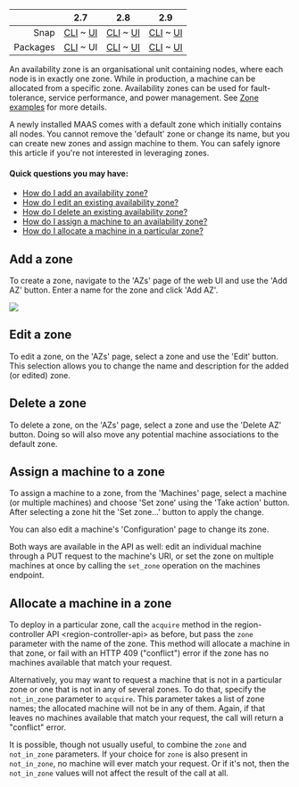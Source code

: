 <!-- flip -->
<!-- deb-2-7-cli
||2.7|2.8|2.9|
|-----:|:-----:|:-----:|:-----:|
|Snap|[CLI](/t/availability-zones-snap-2-7-cli/2322) ~ [UI](/t/availability-zones-snap-2-7-ui/2323)|[CLI](/t/availability-zones-snap-2-8-cli/2324) ~ [UI](/t/availability-zones-snap-2-8-ui/2325)|[CLI](/t/availability-zones-snap-2-9-cli/2326) ~ [UI](/t/availability-zones-snap-2-9-ui/2327)|
|Packages|CLI ~ [UI](/t/availability-zones-deb-2-7-ui/2329)|[CLI](/t/availability-zones-deb-2-8-cli/2330) ~ [UI](/t/availability-zones-deb-2-8-ui/2331)|[CLI](/t/availability-zones-deb-2-9-cli/2332) ~ [UI](/t/availability-zones-deb-2-9-ui/2333)|
 deb-2-7-cli -->

||2.7|2.8|2.9|
|-----:|:-----:|:-----:|:-----:|
|Snap|[CLI](/t/availability-zones-snap-2-7-cli/2322) ~ [UI](/t/availability-zones-snap-2-7-ui/2323)|[CLI](/t/availability-zones-snap-2-8-cli/2324) ~ [UI](/t/availability-zones-snap-2-8-ui/2325)|[CLI](/t/availability-zones-snap-2-9-cli/2326) ~ [UI](/t/availability-zones-snap-2-9-ui/2327)|
|Packages|[CLI](/t/availability-zones-deb-2-7-cli/2328) ~ UI|[CLI](/t/availability-zones-deb-2-8-cli/2330) ~ [UI](/t/availability-zones-deb-2-8-ui/2331)|[CLI](/t/availability-zones-deb-2-9-cli/2332) ~ [UI](/t/availability-zones-deb-2-9-ui/2333)|

<!-- deb-2-8-cli
||2.7|2.8|2.9|
|-----:|:-----:|:-----:|:-----:|
|Snap|[CLI](/t/availability-zones-snap-2-7-cli/2322) ~ [UI](/t/availability-zones-snap-2-7-ui/2323)|[CLI](/t/availability-zones-snap-2-8-cli/2324) ~ [UI](/t/availability-zones-snap-2-8-ui/2325)|[CLI](/t/availability-zones-snap-2-9-cli/2326) ~ [UI](/t/availability-zones-snap-2-9-ui/2327)|
|Packages|[CLI](/t/availability-zones-deb-2-7-cli/2328) ~ [UI](/t/availability-zones-deb-2-7-ui/2329)|CLI ~ [UI](/t/availability-zones-deb-2-8-ui/2331)|[CLI](/t/availability-zones-deb-2-9-cli/2332) ~ [UI](/t/availability-zones-deb-2-9-ui/2333)|
 deb-2-8-cli -->

<!-- deb-2-8-ui
||2.7|2.8|2.9|
|-----:|:-----:|:-----:|:-----:|
|Snap|[CLI](/t/availability-zones-snap-2-7-cli/2322) ~ [UI](/t/availability-zones-snap-2-7-ui/2323)|[CLI](/t/availability-zones-snap-2-8-cli/2324) ~ [UI](/t/availability-zones-snap-2-8-ui/2325)|[CLI](/t/availability-zones-snap-2-9-cli/2326) ~ [UI](/t/availability-zones-snap-2-9-ui/2327)|
|Packages|[CLI](/t/availability-zones-deb-2-7-cli/2328) ~ [UI](/t/availability-zones-deb-2-7-ui/2329)|[CLI](/t/availability-zones-deb-2-8-cli/2330) ~ UI|[CLI](/t/availability-zones-deb-2-9-cli/2332) ~ [UI](/t/availability-zones-deb-2-9-ui/2333)|
 deb-2-8-ui -->

<!-- deb-2-9-cli
||2.7|2.8|2.9|
|-----:|:-----:|:-----:|:-----:|
|Snap|[CLI](/t/availability-zones-snap-2-7-cli/2322) ~ [UI](/t/availability-zones-snap-2-7-ui/2323)|[CLI](/t/availability-zones-snap-2-8-cli/2324) ~ [UI](/t/availability-zones-snap-2-8-ui/2325)|[CLI](/t/availability-zones-snap-2-9-cli/2326) ~ [UI](/t/availability-zones-snap-2-9-ui/2327)|
|Packages|[CLI](/t/availability-zones-deb-2-7-cli/2328) ~ [UI](/t/availability-zones-deb-2-7-ui/2329)|[CLI](/t/availability-zones-deb-2-8-cli/2330) ~ [UI](/t/availability-zones-deb-2-8-ui/2331)|CLI ~ [UI](/t/availability-zones-deb-2-9-ui/2333)|
 deb-2-9-cli -->

<!-- deb-2-9-ui
||2.7|2.8|2.9|
|-----:|:-----:|:-----:|:-----:|
|Snap|[CLI](/t/availability-zones-snap-2-7-cli/2322) ~ [UI](/t/availability-zones-snap-2-7-ui/2323)|[CLI](/t/availability-zones-snap-2-8-cli/2324) ~ [UI](/t/availability-zones-snap-2-8-ui/2325)|[CLI](/t/availability-zones-snap-2-9-cli/2326) ~ [UI](/t/availability-zones-snap-2-9-ui/2327)|
|Packages|[CLI](/t/availability-zones-deb-2-7-cli/2328) ~ [UI](/t/availability-zones-deb-2-7-ui/2329)|[CLI](/t/availability-zones-deb-2-8-cli/2330) ~ [UI](/t/availability-zones-deb-2-8-ui/2331)|[CLI](/t/availability-zones-deb-2-9-cli/2332) ~ UI|
 deb-2-9-ui -->

<!-- snap-2-7-cli
||2.7|2.8|2.9|
|-----:|:-----:|:-----:|:-----:|
|Snap|CLI ~ [UI](/t/availability-zones-snap-2-7-ui/2323)|[CLI](/t/availability-zones-snap-2-8-cli/2324) ~ [UI](/t/availability-zones-snap-2-8-ui/2325)|[CLI](/t/availability-zones-snap-2-9-cli/2326) ~ [UI](/t/availability-zones-snap-2-9-ui/2327)|
|Packages|[CLI](/t/availability-zones-deb-2-7-cli/2328) ~ [UI](/t/availability-zones-deb-2-7-ui/2329)|[CLI](/t/availability-zones-deb-2-8-cli/2330) ~ [UI](/t/availability-zones-deb-2-8-ui/2331)|[CLI](/t/availability-zones-deb-2-9-cli/2332) ~ [UI](/t/availability-zones-deb-2-9-ui/2333)|
 snap-2-7-cli -->

<!-- snap-2-7-ui
||2.7|2.8|2.9|
|-----:|:-----:|:-----:|:-----:|
|Snap|[CLI](/t/availability-zones-snap-2-7-cli/2322) ~ UI|[CLI](/t/availability-zones-snap-2-8-cli/2324) ~ [UI](/t/availability-zones-snap-2-8-ui/2325)|[CLI](/t/availability-zones-snap-2-9-cli/2326) ~ [UI](/t/availability-zones-snap-2-9-ui/2327)|
|Packages|[CLI](/t/availability-zones-deb-2-7-cli/2328) ~ [UI](/t/availability-zones-deb-2-7-ui/2329)|[CLI](/t/availability-zones-deb-2-8-cli/2330) ~ [UI](/t/availability-zones-deb-2-8-ui/2331)|[CLI](/t/availability-zones-deb-2-9-cli/2332) ~ [UI](/t/availability-zones-deb-2-9-ui/2333)|
 snap-2-7-ui -->

<!-- snap-2-8-cli
||2.7|2.8|2.9|
|-----:|:-----:|:-----:|:-----:|
|Snap|[CLI](/t/availability-zones-snap-2-7-cli/2322) ~ [UI](/t/availability-zones-snap-2-7-ui/2323)|CLI ~ [UI](/t/availability-zones-snap-2-8-ui/2325)|[CLI](/t/availability-zones-snap-2-9-cli/2326) ~ [UI](/t/availability-zones-snap-2-9-ui/2327)|
|Packages|[CLI](/t/availability-zones-deb-2-7-cli/2328) ~ [UI](/t/availability-zones-deb-2-7-ui/2329)|[CLI](/t/availability-zones-deb-2-8-cli/2330) ~ [UI](/t/availability-zones-deb-2-8-ui/2331)|[CLI](/t/availability-zones-deb-2-9-cli/2332) ~ [UI](/t/availability-zones-deb-2-9-ui/2333)|
 snap-2-8-cli -->

<!-- snap-2-8-ui
||2.7|2.8|2.9|
|-----:|:-----:|:-----:|:-----:|
|Snap|[CLI](/t/availability-zones-snap-2-7-cli/2322) ~ [UI](/t/availability-zones-snap-2-7-ui/2323)|[CLI](/t/availability-zones-snap-2-8-cli/2324) ~ UI|[CLI](/t/availability-zones-snap-2-9-cli/2326) ~ [UI](/t/availability-zones-snap-2-9-ui/2327)|
|Packages|[CLI](/t/availability-zones-deb-2-7-cli/2328) ~ [UI](/t/availability-zones-deb-2-7-ui/2329)|[CLI](/t/availability-zones-deb-2-8-cli/2330) ~ [UI](/t/availability-zones-deb-2-8-ui/2331)|[CLI](/t/availability-zones-deb-2-9-cli/2332) ~ [UI](/t/availability-zones-deb-2-9-ui/2333)|
 snap-2-8-ui -->

<!-- snap-2-9-cli
||2.7|2.8|2.9|
|-----:|:-----:|:-----:|:-----:|
|Snap|[CLI](/t/availability-zones-snap-2-7-cli/2322) ~ [UI](/t/availability-zones-snap-2-7-ui/2323)|[CLI](/t/availability-zones-snap-2-8-cli/2324) ~ [UI](/t/availability-zones-snap-2-8-ui/2325)|CLI ~ [UI](/t/availability-zones-snap-2-9-ui/2327)|
|Packages|[CLI](/t/availability-zones-deb-2-7-cli/2328) ~ [UI](/t/availability-zones-deb-2-7-ui/2329)|[CLI](/t/availability-zones-deb-2-8-cli/2330) ~ [UI](/t/availability-zones-deb-2-8-ui/2331)|[CLI](/t/availability-zones-deb-2-9-cli/2332) ~ [UI](/t/availability-zones-deb-2-9-ui/2333)|
 snap-2-9-cli -->

<!-- snap-2-9-ui
||2.7|2.8|2.9|
|-----:|:-----:|:-----:|:-----:|
|Snap|[CLI](/t/availability-zones-snap-2-7-cli/2322) ~ [UI](/t/availability-zones-snap-2-7-ui/2323)|[CLI](/t/availability-zones-snap-2-8-cli/2324) ~ [UI](/t/availability-zones-snap-2-8-ui/2325)|[CLI](/t/availability-zones-snap-2-9-cli/2326) ~ UI|
|Packages|[CLI](/t/availability-zones-deb-2-7-cli/2328) ~ [UI](/t/availability-zones-deb-2-7-ui/2329)|[CLI](/t/availability-zones-deb-2-8-cli/2330) ~ [UI](/t/availability-zones-deb-2-8-ui/2331)|[CLI](/t/availability-zones-deb-2-9-cli/2332) ~ [UI](/t/availability-zones-deb-2-9-ui/2333)|
 snap-2-9-ui -->

<!-- deb-2-7-cli
An availability zone is an organisational unit containing nodes, where each node is in exactly one zone. While in production, a machine can be allocated from a specific zone.  Availability zones can be used for fault-tolerance, service performance, and power management. See [Zone examples](/t/zone-examples/3276) for more details.
 deb-2-7-cli -->

An availability zone is an organisational unit containing nodes, where each node is in exactly one zone. While in production, a machine can be allocated from a specific zone.  Availability zones can be used for fault-tolerance, service performance, and power management. See [Zone examples](/t/zone-examples/3277) for more details.

<!-- deb-2-8-cli
An availability zone is an organisational unit containing nodes, where each node is in exactly one zone. While in production, a machine can be allocated from a specific zone.  Availability zones can be used for fault-tolerance, service performance, and power management. See [Zone examples](/t/zone-examples/3278) for more details.
 deb-2-8-cli -->

<!-- deb-2-8-ui
An availability zone is an organisational unit containing nodes, where each node is in exactly one zone. While in production, a machine can be allocated from a specific zone.  Availability zones can be used for fault-tolerance, service performance, and power management. See [Zone examples](/t/zone-examples/3279) for more details.
 deb-2-8-ui -->

<!-- deb-2-9-cli
An availability zone is an organisational unit containing nodes, where each node is in exactly one zone. While in production, a machine can be allocated from a specific zone.  Availability zones can be used for fault-tolerance, service performance, and power management. See [Zone examples](/t/zone-examples/3280) for more details.
 deb-2-9-cli -->

<!-- deb-2-9-ui
An availability zone is an organisational unit containing nodes, where each node is in exactly one zone. While in production, a machine can be allocated from a specific zone.  Availability zones can be used for fault-tolerance, service performance, and power management. See [Zone examples](/t/zone-examples/3281) for more details.
 deb-2-9-ui -->

<!-- snap-2-7-cli
An availability zone is an organisational unit containing nodes, where each node is in exactly one zone. While in production, a machine can be allocated from a specific zone.  Availability zones can be used for fault-tolerance, service performance, and power management. See [Zone examples](/t/zone-examples/3270) for more details.
 snap-2-7-cli -->

<!-- snap-2-7-ui
An availability zone is an organisational unit containing nodes, where each node is in exactly one zone. While in production, a machine can be allocated from a specific zone.  Availability zones can be used for fault-tolerance, service performance, and power management. See [Zone examples](/t/zone-examples/3271) for more details.
 snap-2-7-ui -->

<!-- snap-2-8-cli
An availability zone is an organisational unit containing nodes, where each node is in exactly one zone. While in production, a machine can be allocated from a specific zone.  Availability zones can be used for fault-tolerance, service performance, and power management. See [Zone examples](/t/zone-examples/3272) for more details.
 snap-2-8-cli -->

<!-- snap-2-8-ui
An availability zone is an organisational unit containing nodes, where each node is in exactly one zone. While in production, a machine can be allocated from a specific zone.  Availability zones can be used for fault-tolerance, service performance, and power management. See [Zone examples](/t/zone-examples/3273) for more details.
 snap-2-8-ui -->

<!-- snap-2-9-cli
An availability zone is an organisational unit containing nodes, where each node is in exactly one zone. While in production, a machine can be allocated from a specific zone.  Availability zones can be used for fault-tolerance, service performance, and power management. See [Zone examples](/t/zone-examples/3274) for more details.
 snap-2-9-cli -->

<!-- snap-2-9-ui
An availability zone is an organisational unit containing nodes, where each node is in exactly one zone. While in production, a machine can be allocated from a specific zone.  Availability zones can be used for fault-tolerance, service performance, and power management. See [Zone examples](/t/zone-examples/3275) for more details.
 snap-2-9-ui -->

A newly installed MAAS comes with a default zone which initially contains all nodes. You cannot remove the 'default' zone or change its name, but you can create new zones and assign machine to them.  You can safely ignore this article if you're not interested in leveraging zones.

#### Quick questions you may have:

* [How do I add an availability zone?](#heading--add-a-zone)
* [How do I edit an existing availability zone?](#heading--edit-a-zone)
* [How do I delete an existing availability zone?](#heading--delete-a-zone)
* [How do I assign a machine to an availability zone?](#heading--assign-a-node-to-a-zone)
* [How do I allocate a machine in a particular zone?](#heading--allocate-a-node-in-a-zone)

<h2 id="heading--add-a-zone">Add a zone</h2>

To create a zone, navigate to the 'AZs' page of the web UI and use the 'Add AZ' button. Enter a name for the zone and click 'Add AZ'.

<a href="https://assets.ubuntu.com/v1/f4032f39-manage-zones__2.4_add-zone.png" target = "_blank"><img src="https://assets.ubuntu.com/v1/f4032f39-manage-zones__2.4_add-zone.png"></a>

<h2 id="heading--edit-a-zone">Edit a zone</h2>

To edit a zone, on the 'AZs' page, select a zone and use the 'Edit' button. This selection allows you to change the name and description for the added (or edited) zone.

<h2 id="heading--delete-a-zone">Delete a zone</h2>

To delete a zone, on the 'AZs' page, select a zone and use the 'Delete AZ' button. Doing so will also move any potential machine associations to the default zone.

<h2 id="heading--assign-a-node-to-a-zone">Assign a machine to a zone</h2>

To assign a machine to a zone, from the 'Machines' page, select a machine (or multiple machines) and choose 'Set zone' using the 'Take action' button. After selecting a zone hit the 'Set zone...' button to apply the change.

You can also edit a machine's 'Configuration' page to change its zone.

Both ways are available in the API as well: edit an individual machine through a PUT request to the machine's URI, or set the zone on multiple machines at once by calling the `set_zone` operation on the machines endpoint.

<h2 id="heading--allocate-a-node-in-a-zone">Allocate a machine in a zone</h2>

To deploy in a particular zone, call the `acquire` method in the region-controller API &lt;region-controller-api&gt; as before, but pass the `zone` parameter with the name of the zone. This method will allocate a machine in that zone, or fail with an HTTP 409 ("conflict") error if the zone has no machines available that match your request.

Alternatively, you may want to request a machine that is not in a particular zone or one that is not in any of several zones. To do that, specify the `not_in_zone` parameter to `acquire`. This parameter takes a list of zone names; the allocated machine will not be in any of them. Again, if that leaves no machines available that match your request, the call will return a "conflict" error.

It is possible, though not usually useful, to combine the `zone` and `not_in_zone` parameters. If your choice for `zone` is also present in `not_in_zone`, no machine will ever match your request. Or if it's not, then the `not_in_zone` values will not affect the result of the call at all.

<!-- LINKS -->